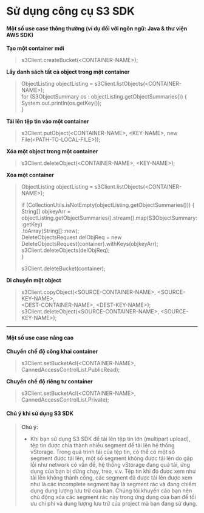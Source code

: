 # Sử dụng công cụ S3 SDK

#### Một số use case thông thường (ví dụ đối với ngôn ngữ: Java & thư viện AWS SDK) 

**Tạo một container mới**

> s3Client.createBucket(\<CONTAINER-NAME>);

**Lấy danh sách tất cả object trong một container**

> ObjectListing objectListing = s3Client.listObjects(\<CONTAINER-NAME>);\
> for (S3ObjectSummary os : objectListing.getObjectSummaries()) {\
> System.out.println(os.getKey());\
> }

**Tải lên tệp tin vào một container**  

> s3Client.putObject(\<CONTAINER-NAME>, \<KEY-NAME>, new File(\<PATH-TO-LOCAL-FILE>));

**Xóa một object trong một container**

> s3Client.deleteObject(\<CONTAINER-NAME>, \<KEY-NAME>);

**Xóa một container**

> ObjectListing objectListing = s3Client.listObjects(\<CONTAINER-NAME>);
>
> if (CollectionUtils.isNotEmpty(objectListing.getObjectSummaries())) {\
> String\[] objkeyArr = objectListing.getObjectSummaries().stream().map(S3ObjectSummary::getKey)\
>   .toArray(String\[]::new);\
> DeleteObjectsRequest delObjReq = new DeleteObjectsRequest(container).withKeys(objkeyArr);\
> s3Client.deleteObjects(delObjReq);\
> }
>
> s3Client.deleteBucket(container);

**Di chuyển một object**

> s3Client.copyObject(\<SOURCE-CONTAINER-NAME>, \<SOURCE-KEY-NAME>,\
> \<DEST-CONTAINER-NAME>, \<DEST-KEY-NAME>);\
> s3Client.deleteObject(\<SOURCE-CONTAINER-NAME>, \<SOURCE-KEY-NAME>);

***

#### Một số use case nâng cao 

**Chuyển chế độ công khai container**

> s3Client.setBucketAcl(\<CONTAINER-NAME>, CannedAccessControlList.PublicRead);

**Chuyển chế độ riêng tư container**

> s3Client.setBucketAcl(\<CONTAINER-NAME>, CannedAccessControlList.Private);

#### Chú ý khi sử dụng S3 SDK 

> **Chú ý:**
>
> * Khi bạn sử dụng S3 SDK để tải lên tệp tin lớn (multipart upload), tệp tin được chia thành nhiều segment để tải lên hệ thống vStorage. Trong quá trình tải của tệp tin, có thể có một số segment được tải lên, một số segment không được tải lên do gặp lỗi như network có vấn đề, hệ thống vStorage đang quá tải, ứng dụng của bạn bị dừng chạy, treo, v.v. Tệp tin khi đó được xem như tải lên không thành công, các segment đã được tải lên được xem như là các incomplete segment hay là segment rác và đang chiếm dụng dung lượng lưu trữ của bạn. Chúng tôi khuyến cáo bạn nên chủ động xóa các segment rác này trong ứng dụng của bạn để tối ưu chi phí và dung lượng lưu trữ của project mà bạn đang sử dụng.
